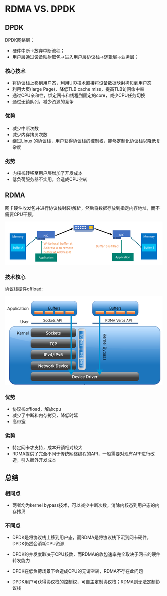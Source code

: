 ﻿# RDMA VS. DPDK

## DPDK

DPDK网络层：

 - 硬件中断->放弃中断流程；
 - 用户层通过设备映射取包->进入用户层协议栈->逻辑层->业务层；
 
### 核心技术
 - 将协议栈上移到用户态，利用UIO技术直接将设备数据映射拷贝到用户态
 - 利用大页(large Page)，降低TLB cache miss，提高TLB访问命中率
 - 通过CPU亲和性，绑定网卡和线程到固定的core，减少CPU任务切换
 - 通过无锁队列，减少资源的竞争
 
### 优势
- 减少中断次数
- 减少内存拷贝次数
- 绕过Linux 的协议栈，用户获得协议栈的控制权，能够定制化协议栈以降低复杂度

### 劣势
- 内核栈转移至用户层增加了开发成本
- 低负荷服务器不实用，会造成CPU空转


## RDMA
网卡硬件收发包并进行协议栈封装/解析，然后将数据存放到指定内存地址，而不需要CPU干预。

![此处输入图片的描述][1]


### 技术核心

协议栈硬件offload:

![此处输入图片的描述][2]
  
### 优势

 - 协议栈offload，解放cpu
 - 减少了中断和内存拷贝，降低时延
 - 高带宽

### 劣势

 - 特定网卡才支持，成本开销相对较大
 - RDMA提供了完全不同于传统网络编程的API，一般需要对现有APP进行改造，引入额外开发成本


## 总结

### 相同点
- 两者均为kernel bypass技术，可以减少中断次数，消除内核态到用户态的内存拷贝

### 不同点
- DPDK是将协议栈上移到用户态，而RDMA是将协议栈下沉到网卡硬件，DPDK仍然会消耗CPU资源
- DPDK的并发度取决于CPU核数，而RDMA的收包速率完全取决于网卡的硬件转发能力
- DPDK在低负荷场景下会造成CPU的无谓空转，RDMA不存在此问题
- DPDK用户可获得协议栈的控制权，可自主定制协议栈；RDMA则无法定制协议栈
 
 
  [1]: https://raw.githubusercontent.com/xuesongbj/RDMA_Aware_Programming_user_manual/master/rdma.png
  [2]: https://raw.githubusercontent.com/xuesongbj/RDMA_Aware_Programming_user_manual/master/rdma_1.png